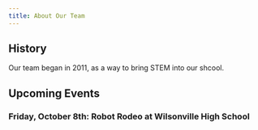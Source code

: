 ```yaml
---
title: About Our Team
---
```



## History

Our team began in 2011, as a way to bring STEM into our shcool. 

## Upcoming Events

### **Friday, October 8th: Robot Rodeo at Wilsonville High School**